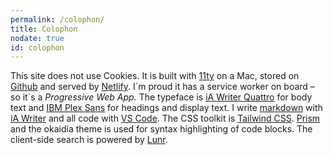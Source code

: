 ```yaml
---
permalink: /colophon/
title: Colophon
nodate: true
id: colophon
---
```


This site does not use Cookies. It is built with [11ty](https://www.11ty.dev) on a Mac, stored on [Github](https://github.com) and served by [Netlify](https://www.netlify.com). I´m proud it has a service worker on board – so it´s a *Progressive Web App.* The typeface is [iA Writer Quattro](https://ia.net/topics/a-typographic-christmas) for body text and [IBM Plex Sans](https://www.ibm.com/plex/) for headings and display text. I write [markdown](https://www.markdownguide.org) with [iA Writer](https://ia.net/writer) and all code with [VS Code](https://code.visualstudio.com). The CSS toolkit is [Tailwind CSS](https://tailwindcss.com). [Prism](https://prismjs.com) and the okaidia theme is used for syntax highlighting of code blocks. The client-side search is powered by [Lunr](https://lunrjs.com/).
